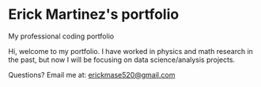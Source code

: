 # Erick Martinez's portfolio
My professional coding portfolio

Hi, welcome to my portfolio. I have worked in physics and math research in the past, but now I will be focusing on data science/analysis projects.

Questions? Email me at:
[erickmase520@gmail.com](mailto:erickmase520@gmail.com)
